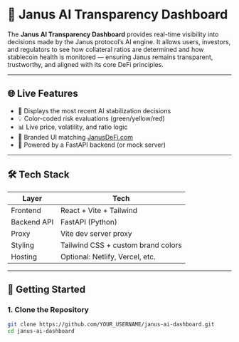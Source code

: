 # 🧠 Janus AI Transparency Dashboard

The **Janus AI Transparency Dashboard** provides real-time visibility into decisions made by the Janus protocol’s AI engine. It allows users, investors, and regulators to see how collateral ratios are determined and how stablecoin health is monitored — ensuring Janus remains transparent, trustworthy, and aligned with its core DeFi principles.

---

## 🌐 Live Features

- 🔁 Displays the most recent AI stabilization decisions
- 💡 Color-coded risk evaluations (green/yellow/red)
- 📊 Live price, volatility, and ratio logic
- 🎨 Branded UI matching [JanusDeFi.com](https://janusdefi.com)
- 🧠 Powered by a FastAPI backend (or mock server)

---

## 🛠️ Tech Stack

| Layer       | Tech                  |
|-------------|------------------------|
| Frontend    | React + Vite + Tailwind |
| Backend API | FastAPI (Python)       |
| Proxy       | Vite dev server proxy  |
| Styling     | Tailwind CSS + custom brand colors |
| Hosting     | Optional: Netlify, Vercel, etc. |

---

## 🚀 Getting Started

### 1. Clone the Repository

```bash
git clone https://github.com/YOUR_USERNAME/janus-ai-dashboard.git
cd janus-ai-dashboard
